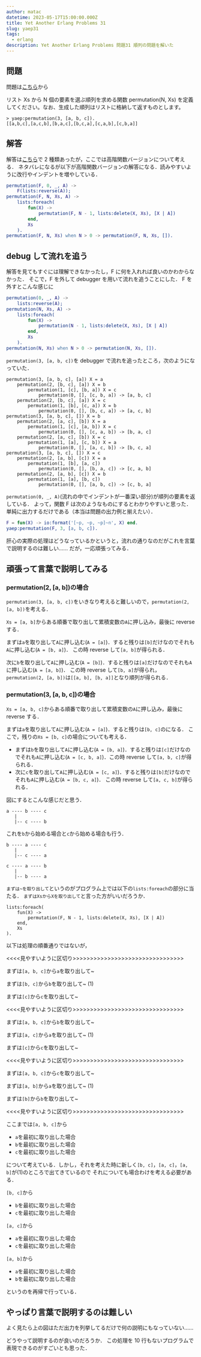 ```yaml
---
author: matac
datetime: 2023-05-17T15:00:00.000Z
title: Yet Another Erlang Problems 31
slug: yaep31
tags:
  - erlang
description: Yet Another Erlang Problems 問題31 順列の問題を解いた
---
```


## 問題

問題は[こちら](http://www.nct9.ne.jp/m_hiroi/func/yaep02.html#p31)から

リスト Xs から N 個の要素を選ぶ順列を求める関数 permutation(N, Xs) を定義してください。なお、生成した順列はリストに格納して返すものとします。

```
> yaep:permutation(3, [a, b, c]).
[[a,b,c],[a,c,b],[b,a,c],[b,c,a],[c,a,b],[c,b,a]]
```

## 解答

解答は[こちら](http://www.nct9.ne.jp/m_hiroi/func/yaep02.html#ans31)で 2 種類あったが，ここでは高階関数バージョンについて考える．
ネタバレになるが以下が高階関数バージョンの解答になる．読みやすいように改行やインデントを増やしている．

```erlang
permutation(F, 0, _, A) ->
    F(lists:reverse(A));
permutation(F, N, Xs, A) ->
    lists:foreach(
        fun(X) ->
            permutation(F, N - 1, lists:delete(X, Xs), [X | A])
        end,
        Xs
    ).
permutation(F, N, Xs) when N > 0 -> permutation(F, N, Xs, []).
```

## debug して流れを追う

解答を見てもすぐには理解できなかったし，F に何を入れれば良いのかわからなかった．
そこで，F を外して debugger を用いて流れを追うことにした．
F を外すとこんな感じに

```erlang
permutation(0, _, A) ->
    lists:reverse(A);
permutation(N, Xs, A) ->
    lists:foreach(
        fun(X) ->
            permutation(N - 1, lists:delete(X, Xs), [X | A])
        end,
        Xs
    ).
permutation(N, Xs) when N > 0 -> permutation(N, Xs, []).
```

`permutation(3, [a, b, c])`を debugger で流れを追ったところ，次のようになっていた．

```
permutation(3, [a, b, c], [a]) X = a
    permutation(2, [b, c], [a]) X = b
        permutation(1, [c], [b, a]) X = c
            permutation(0, [], [c, b, a]) -> [a, b, c]
    permutation(2, [b, c], [a]) X = c
        permutation(1, [b], [c, a]) X = b
            permutation(0, [], [b, c, a]) -> [a, c, b]
permutation(3, [a, b, c], []) X = b
    permutation(2, [a, c], [b]) X = a
        permutation(1, [c], [a, b]) X = c
            permutation(0, [], [c, a, b]) -> [b, a, c]
    permutation(2, [a, c], [b]) X = c
        permutation(1, [a], [c, b]) X = a
            permutation(0, [], [a, c, b]) -> [b, c, a]
permutation(3, [a, b, c], []) X = c
    permutation(2, [a, b], [c]) X = a
        permutation(1, [b], [a, c])
            permutation(0, [], [b, a, c]) -> [c, a, b]
    permutation(2, [a, b], [c]) X = b
        permutation(1, [a], [b, c])
            permutation(0, [], [a, b, c]) -> [c, b, a]
```

`permutation(0, _, A)`(流れの中でインデントが一番深い部分)が順列の要素を返している．
よって，関数 F は次のようなものにするとわかりやすいと思った．単純に出力するだけである（本当は問題の出力例と揃えたい）．

```erlang
F = fun(X) -> io:format('[~p, ~p, ~p]~n', X) end.
yaep:permutation(F, 3, [a, b, c]).
```

肝心の実際の処理はどうなっているかというと，流れの通りなのだがこれを言葉で説明するのは難しい......
だが，一応頑張ってみる．

## 頑張って言葉で説明してみる

### permutation(2, [a, b])の場合

`permutation(3, [a, b, c])`をいきなり考えると難しいので，`permutation(2, [a, b])`を考える．

`Xs = [a, b]`からある順番で取り出して累積変数の`A`に押し込み，最後に reverse する．

まずは`a`を取り出して`A`に押し込む(`A = [a]`)．すると残りは`[b]`だけなのでそれも`A`に押し込む(`A = [b, a]`)．
この時 reverse して`[a, b]`が得られる．

次に`b`を取り出して`A`に押し込む(`A = [b]`)．すると残りは`[a]`だけなのでそれも`A`に押し込む(`A = [a, b]`)．
この時 reverse して`[b, a]`が得られ，`permutation(2, [a, b])`は`[[a, b], [b, a]]`となり順列が得られる．

### permutation(3, [a, b, c])の場合

`Xs = [a, b, c]`からある順番で取り出して累積変数の`A`に押し込み，最後に reverse する．

まずは`a`を取り出して`A`に押し込む(`A = [a]`)．すると残りは`[b, c]`のになる．
ここで，残りの`Xs = [b, c]`の場合についても考える．

- まずは`b`を取り出して`A`に押し込む(`A = [b, a]`)．すると残りは`[c]`だけなのでそれも`A`に押し込む(`A = [c, b, a]`)．この時 reverse して`[a, b, c]`が得られる．
- 次に`c`を取り出して`A`に押し込む(`A = [c, a]`)．すると残りは`[b]`だけなのでそれも`A`に押し込む(`A = [b, c, a]`)． この時 reverse して`[a, c, b]`が得られる．

図にするとこんな感じだと思う．

```
a ---- b ---- c
   |
   |-- c ---- b
```

これを`b`から始める場合と`c`から始める場合も行う．

```
b ---- a ---- c
   |
   |-- c ---- a

c ---- a ---- b
   |
   |-- b ---- a
```

`まずは~を取り出して`というのがプログラム上では以下の`lists:foreach`の部分に当たる．
`まずはXsからXを取り出して`と言った方がいいだろうか．

```
lists:foreach(
    fun(X) ->
        permutation(F, N - 1, lists:delete(X, Xs), [X | A])
    end,
    Xs
).
```

以下は処理の順番通りではないが，

<<<<見やすいように区切り>>>>>>>>>>>>>>>>>>>>>>>>>>>>>>>>

まずは`[a, b, c]`から`a`を取り出して~

まずは`[b, c]`から`b`を取り出して~ (1)

まずは`[c]`から`c`を取り出して~

<<<<見やすいように区切り>>>>>>>>>>>>>>>>>>>>>>>>>>>>>>>>

まずは`[a, b, c]`から`b`を取り出して~

まずは`[a, c]`から`a`を取り出して~ (1)

まずは`[c]`から`c`を取り出して~

<<<<見やすいように区切り>>>>>>>>>>>>>>>>>>>>>>>>>>>>>>>>

まずは`[a, b, c]`から`c`を取り出して~

まずは`[a, b]`から`a`を取り出して~ (1)

まずは`[b]`から`b`を取り出して~

<<<<見やすいように区切り>>>>>>>>>>>>>>>>>>>>>>>>>>>>>>>>

ここまでは`[a, b, c]`から

- `a`を最初に取り出した場合
- `b`を最初に取り出した場合
- `c`を最初に取り出した場合

について考えている．しかし，それを考えた時に新しく`[b, c]`，`[a, c]`，`[a, b]`が(1)のところで出てきているので
それについても場合わけを考える必要がある．

`[b, c]`から

- `b`を最初に取り出した場合
- `c`を最初に取り出した場合

`[a, c]`から

- `a`を最初に取り出した場合
- `c`を最初に取り出した場合

`[a, b]`から

- `a`を最初に取り出した場合
- `b`を最初に取り出した場合

というのを再帰で行っている．

## やっぱり言葉で説明するのは難しい

よく見たら上の図はただ出力を列挙してるだけで何の説明にもなっていない......

どうやって説明するのが良いのだろうか．
この処理を 10 行もないプログラムで表現できるのがすごいとも思った．
